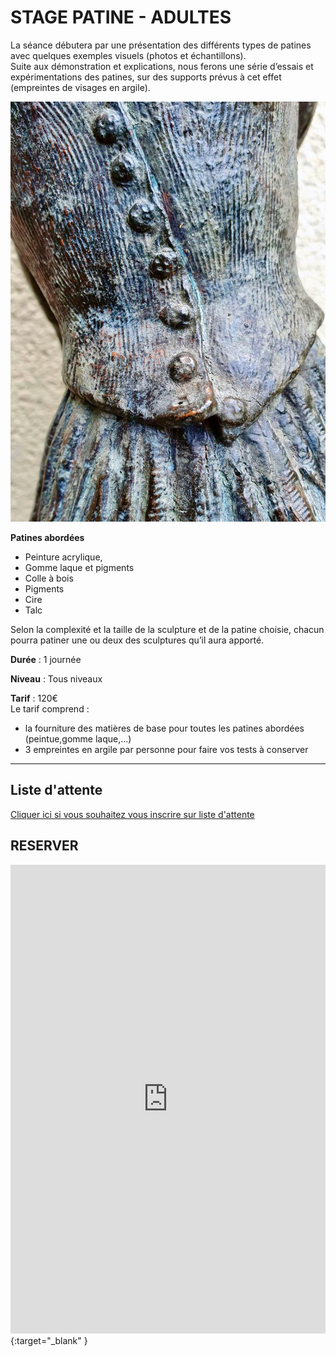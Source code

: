 # STAGE PATINE - ADULTES  

La séance débutera par une présentation des différents types de patines avec quelques exemples visuels (photos et échantillons).  
Suite aux démonstration et explications, nous ferons une série d’essais et expérimentations des patines, sur des supports prévus à cet effet (empreintes de visages en argile).  

<img src="/images/patine-poterie-ceramique-atelier-colombes.jpeg" class="image-stage">

**Patines abordées** 
- Peinture acrylique,  
- Gomme laque et pigments  
- Colle à bois  
- Pigments  
- Cire  
- Talc  

Selon la complexité et la taille de la sculpture et de la patine choisie, chacun pourra patiner une ou deux des sculptures qu’il aura apporté.  

**Durée** : 1 journée  

**Niveau** : Tous niveaux  

**Tarif** : 120€  
Le tarif comprend :  
- la fourniture des matières de base pour toutes les patines abordées (peintue,gomme laque,...)  
- 3 empreintes en argile par personne pour faire vos tests à conserver  

---
## Liste d'attente
[Cliquer ici si vous souhaitez vous inscrire sur liste d'attente](https://docs.google.com/forms/d/e/1FAIpQLScDnAGxa7UlusJ0sVcahW_FnYDXCc4BQsAE5W8vGXzb9_z4pg/viewform?entry.1318731939&entry.625861564&entry.1682638982&entry.1661862399&entry.635975601)  

## RESERVER  
<iframe id="haWidget" allowtransparency="true" scrolling="auto" src="https://www.helloasso.com/associations/fans-de-terre/evenements/stages-patine-2020-2021/widget" style="width: 100%; height: 750px; border: none;"></iframe>{:target="_blank" }  
